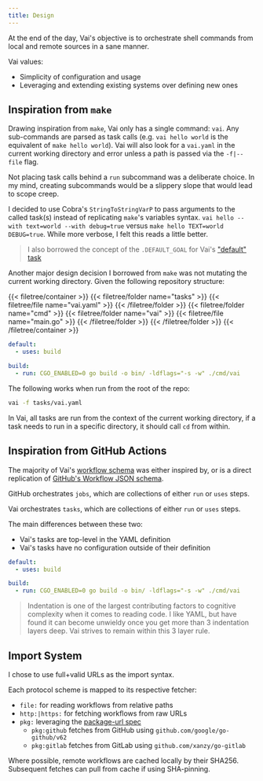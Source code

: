 ```yaml
---
title: Design
---
```


At the end of the day, Vai's objective is to orchestrate shell commands from local and remote sources in a sane manner.

Vai values:

- Simplicity of configuration and usage
- Leveraging and extending existing systems over defining new ones

## Inspiration from `make`

Drawing inspiration from `make`, Vai only has a single command: `vai`. Any sub-commands are parsed as task calls (e.g. `vai hello world` is the equivalent of `make hello world`). Vai will also look for a `vai.yaml` in the current working directory and error unless a path is passed via the `-f|--file` flag.

Not placing task calls behind a `run` subcommand was a deliberate choice. In my mind, creating subcommands would be a slippery slope that would lead to scope creep.

I decided to use Cobra's `StringToStringVarP` to pass arguments to the called task(s) instead of replicating `make`'s variables syntax. `vai hello --with text=world --with debug=true` versus `make hello TEXT=world DEBUG=true`. While more verbose, I felt this reads a little better.

> I also borrowed the concept of the `.DEFAULT_GOAL` for Vai's ["default" task](../cli#default-task)

Another major design decision I borrowed from `make` was not mutating the current working directory. Given the following repository structure:

{{< filetree/container >}}
  {{< filetree/folder name="tasks" >}}
    {{< filetree/file name="vai.yaml" >}}
  {{< /filetree/folder >}}
  {{< filetree/folder name="cmd" >}}
    {{< filetree/folder name="vai" >}}
      {{< filetree/file name="main.go" >}}
    {{< /filetree/folder >}}
  {{< /filetree/folder >}}
{{< /filetree/container >}}

```yaml {filename="tasks/vai.yaml"}
default:
  - uses: build

build:
  - run: CGO_ENABLED=0 go build -o bin/ -ldflags="-s -w" ./cmd/vai
```

The following works when run from the root of the repo:

```bash
vai -f tasks/vai.yaml
```

In Vai, all tasks are run from the context of the current working directory, if a task needs to run in a specific directory, it should call `cd` from within.

## Inspiration from GitHub Actions

The majority of Vai's [workflow schema](../schema-validation#raw-schema) was either inspired by, or is a direct replication of [GitHub's Workflow JSON schema](https://github.com/SchemaStore/schemastore/blob/master/src/schemas/json/github-workflow.json).

GitHub orchestrates `jobs`, which are collections of either `run` or `uses` steps.

Vai orchestrates `tasks`, which are collections of either `run` or `uses` steps.

The main differences between these two:

- Vai's tasks are top-level in the YAML definition
- Vai's tasks have no configuration outside of their definition

```yaml {filename="vai.yaml"}
default:
  - uses: build

build:
  - run: CGO_ENABLED=0 go build -o bin/ -ldflags="-s -w" ./cmd/vai
```

> Indentation is one of the largest contributing factors to cognitive complexity when it comes to reading code. I like YAML, but have found it can become unwieldy once you get more than 3 indentation layers deep. Vai strives to remain within this 3 layer rule.

## Import System

I chose to use full+valid URLs as the import syntax.

Each protocol scheme is mapped to its respective fetcher:

- `file:` for reading workflows from relative paths
- `http:|https:` for fetching workflows from raw URLs
- `pkg:` leveraging the [package-url spec](https://github.com/package-url/purl-spec)
  - `pkg:github` fetches from GitHub using `github.com/google/go-github/v62`
  - `pkg:gitlab` fetches from GitLab using `github.com/xanzy/go-gitlab`

Where possible, remote workflows are cached locally by their SHA256. Subsequent fetches can pull from cache if using SHA-pinning.

<!--
## Testing

- testscript
- testify
- fuzzing
- coverage as a goal
-->
